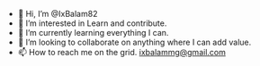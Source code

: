 - 👋 Hi, I’m @IxBalam82
- 👀 I’m interested in Learn and contribute.
- 🌱 I’m currently learning everything I can.
- 💞️ I’m looking to collaborate on anything where I can add value.
- 📫 How to reach me on the grid. ixbalammg@gmail.com

<!---
IxBalam82/IxBalam82 is a ✨ special ✨ repository because its `README.md` (this file) appears on your GitHub profile.
You can click the Preview link to take a look at your changes.
--->
